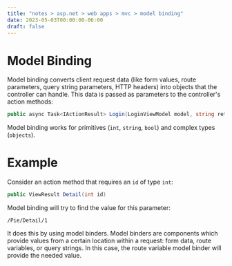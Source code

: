 ```yaml
---
title: "notes > asp.net > web apps > mvc > model binding"
date: 2023-05-03T00:00:00-06:00
draft: false
---
```


# Model Binding
Model binding converts client request data (like form values, route parameters, query string parameters, HTTP headers) into objects that the controller can handle.  This data is passed as parameters to the controller's action methods:
```cs
public async Task<IActionResult> Login(LoginViewModel model, string returnUrl = null) { ... }
```

Model binding works for primitives (`int`, `string`, `bool`) and complex types (`objects`).

# Example
Consider an action method that requires an `id` of type `int`:  
```cs
public ViewResult Detail(int id)
```

Model binding will try to find the value for this parameter:  
```
/Pie/Detail/1
```
It does this by using model binders.  Model binders are components which provide values from a certain location within a request:  form data, route variables, or query strings.  In this case, the route variable model binder will provide the needed value.